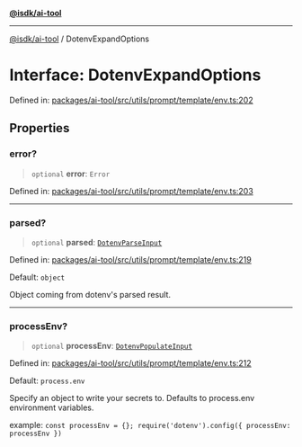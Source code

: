 [**@isdk/ai-tool**](../README.md)

***

[@isdk/ai-tool](../globals.md) / DotenvExpandOptions

# Interface: DotenvExpandOptions

Defined in: [packages/ai-tool/src/utils/prompt/template/env.ts:202](https://github.com/isdk/ai-tool.js/blob/79d5773fa454dc7789b1291b1ebd73e4c1b93154/src/utils/prompt/template/env.ts#L202)

## Properties

### error?

> `optional` **error**: `Error`

Defined in: [packages/ai-tool/src/utils/prompt/template/env.ts:203](https://github.com/isdk/ai-tool.js/blob/79d5773fa454dc7789b1291b1ebd73e4c1b93154/src/utils/prompt/template/env.ts#L203)

***

### parsed?

> `optional` **parsed**: [`DotenvParseInput`](DotenvParseInput.md)

Defined in: [packages/ai-tool/src/utils/prompt/template/env.ts:219](https://github.com/isdk/ai-tool.js/blob/79d5773fa454dc7789b1291b1ebd73e4c1b93154/src/utils/prompt/template/env.ts#L219)

Default: `object`

Object coming from dotenv's parsed result.

***

### processEnv?

> `optional` **processEnv**: [`DotenvPopulateInput`](DotenvPopulateInput.md)

Defined in: [packages/ai-tool/src/utils/prompt/template/env.ts:212](https://github.com/isdk/ai-tool.js/blob/79d5773fa454dc7789b1291b1ebd73e4c1b93154/src/utils/prompt/template/env.ts#L212)

Default: `process.env`

Specify an object to write your secrets to. Defaults to process.env environment variables.

example: `const processEnv = {}; require('dotenv').config({ processEnv: processEnv })`
